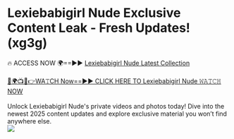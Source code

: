 # Lexiebabigirl Nude Exclusive Content Leak - Fresh Updates! (xg3g)

🔥 ACCESS NOW 🌍==►► <a href="https://tinyurl.com/yc657z5k" rel="nofollow">Lexiebabigirl Nude Latest Collection</a>
<br><br>
[🔴🌍📺📱👉WA𝚃CH Now==►► CLICK HERE TO Lexiebabigirl Nude 𝚆𝙰𝚃𝙲𝙷 NOW](https://tinyurl.com/yc657z5k)
<br><br>
Unlock Lexiebabigirl Nude's private videos and photos today! Dive into the newest 2025 content updates and explore exclusive material you won’t find anywhere else.
<br>
<a href="https://tinyurl.com/yc657z5k" rel="nofollow" data-target="animated-image.originalLink"><img src="https://camo.githubusercontent.com/8a4f000d20f83aca3bf7ec5f350d767afa0574a8a352519fd8cfa583a6f93a33/68747470733a2f2f692e696d6775722e636f6d2f644a486b345a712e676966" data-canonical-src="https://i.imgur.com/dJHk4Zq.gif" style="max-width: 100%; display: inline-block;" data-target="animated-image.originalImage"></a>
<br>
